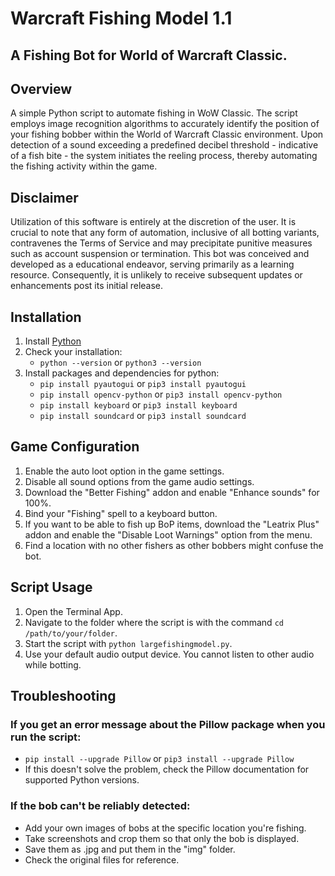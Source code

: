 # Warcraft Fishing Model 1.1

## A Fishing Bot for World of Warcraft Classic.

## Overview
A simple Python script to automate fishing in WoW Classic. The script employs image recognition algorithms to accurately identify the position of your fishing bobber within the World of Warcraft Classic environment. Upon detection of a sound exceeding a predefined decibel threshold - indicative of a fish bite - the system initiates the reeling process, thereby automating the fishing activity within the game.

## Disclaimer
Utilization of this software is entirely at the discretion of the user. It is crucial to note that any form of automation, inclusive of all botting variants, contravenes the Terms of Service and may precipitate punitive measures such as account suspension or termination. This bot was conceived and developed as a educational endeavor, serving primarily as a learning resource. Consequently, it is unlikely to receive subsequent updates or enhancements post its initial release.

## Installation
1. Install [Python](https://www.python.org)
2. Check your installation:
    - `python --version` or `python3 --version`
3. Install packages and dependencies for python:
    - `pip install pyautogui` or `pip3 install pyautogui`
    - `pip install opencv-python` or `pip3 install opencv-python`
    - `pip install keyboard` or `pip3 install keyboard`
    - `pip install soundcard` or `pip3 install soundcard`

## Game Configuration
1. Enable the auto loot option in the game settings.
2. Disable all sound options from the game audio settings.
3. Download the "Better Fishing" addon and enable "Enhance sounds" for 100%.
4. Bind your "Fishing" spell to a keyboard button.
5. If you want to be able to fish up BoP items, download the "Leatrix Plus" addon and enable the "Disable Loot Warnings" option from the menu.
6. Find a location with no other fishers as other bobbers might confuse the bot.

## Script Usage
1. Open the Terminal App.
2. Navigate to the folder where the script is with the command `cd /path/to/your/folder`.
3. Start the script with `python largefishingmodel.py`.
4. Use your default audio output device. You cannot listen to other audio while botting.

## Troubleshooting

### If you get an error message about the Pillow package when you run the script:
- `pip install --upgrade Pillow` or `pip3 install --upgrade Pillow`
- If this doesn't solve the problem, check the Pillow documentation for supported Python versions.

### If the bob can't be reliably detected:
- Add your own images of bobs at the specific location you're fishing.
- Take screenshots and crop them so that only the bob is displayed.
- Save them as .jpg and put them in the "img" folder.
- Check the original files for reference.

